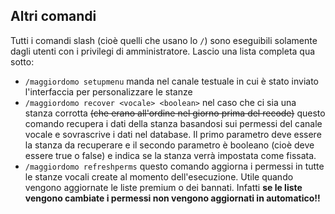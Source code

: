 ## Altri comandi
Tutti i comandi slash (cioè quelli che usano lo `/`) sono eseguibili solamente dagli utenti con i privilegi di amministratore. Lascio una lista completa qua sotto:

  + `/maggiordomo setupmenu` manda nel canale testuale in cui è stato inviato l'interfaccia per personalizzare le stanze
  + `/maggiordomo recover <vocale> <boolean>` nel caso che ci sia una stanza corrotta ~~(che erano all'ordine nel giorno prima del recode)~~ questo comando recupera i dati della stanza basandosi sui permessi del canale vocale e sovrascrive i dati nel database. Il primo parametro deve essere la stanza da recuperare e il secondo parametro è booleano (cioè deve essere true o false) e indica se la stanza verrà impostata come fissata.
  + `/maggiordomo refreshperms` questo comando aggiorna i permessi in tutte le stanze vocali create al momento dell'esecuzione. Utile quando vengono aggiornate le liste premium o dei bannati. Infatti **se le liste vengono cambiate i permessi non vengono aggiornati in automatico!!**